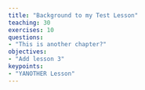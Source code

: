 ```yaml
---
title: "Background to my Test Lesson"
teaching: 30
exercises: 10
questions:
- "This is another chapter?"
objectives:
- "Add lesson 3"
keypoints:
- "YANOTHER Lesson"
---
```

